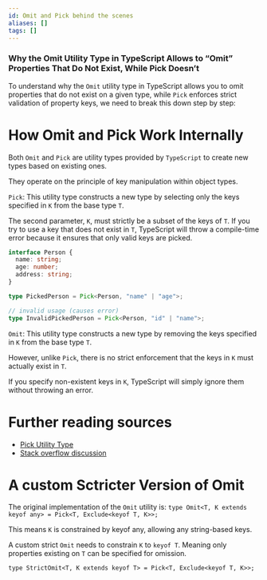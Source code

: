 ```yaml
---
id: Omit and Pick behind the scenes
aliases: []
tags: []
---
```


### Why the Omit Utility Type in TypeScript Allows to “Omit” Properties That Do Not Exist, While Pick Doesn’t

To understand why the `Omit` utility type in TypeScript allows you to omit properties
that do not exist on a given type, while `Pick` enforces strict validation of property keys,
we need to break this down step by step:

# How Omit and Pick Work Internally

Both `Omit` and `Pick` are utility types provided by `TypeScript`
to create new types based on existing ones.

They operate on the principle of key manipulation within object types.

`Pick`: This utility type constructs a new type by selecting
only the keys specified in `K` from the base type `T`.

The second parameter, `K`, must strictly be a subset of the keys of `T`.
If you try to use a key that does not exist in `T`, TypeScript will throw
a compile-time error because it ensures that only valid keys are picked.

```ts
interface Person {
  name: string;
  age: number;
  address: string;
}

type PickedPerson = Pick<Person, "name" | "age">;

// invalid usage (causes error)
type InvalidPickedPerson = Pick<Person, "id" | "name">;
```

`Omit`: This utility type constructs a new type by removing
the keys specified in `K` from the base type `T`.

However, unlike `Pick`, there is no strict enforcement that
the keys in `K` must actually exist in `T`.

If you specify non-existent keys in `K`,
TypeScript will simply ignore them without throwing an error.

# Further reading sources

- [Pick Utility Type](https://refine.dev/blog/typescript-pick-utility-type/#what-is-typescript-pick)
- [Stack overflow discussion](https://stackoverflow.com/questions/73164042/why-does-typescripts-omit-not-enforce-the-value-of-the-omitted-properties)

# A custom Sctricter Version of Omit

The original implementation of the `Omit` utility is:
`type Omit<T, K extends keyof any> = Pick<T, Exclude<keyof T, K>>;`

This means `K` is constrained by keyof any, allowing any string-based keys.

A custom strict `Omit` needs to constrain `K` to `keyof T`. Meaning only
properties existing on `T` can be specified for omission.

`type StrictOmit<T, K extends keyof T> = Pick<T, Exclude<keyof T, K>>;`
